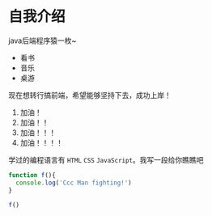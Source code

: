 # 自我介绍

java后端程序猿一枚~

* 看书
* 音乐
* 桌游

现在想转行搞前端，希望能够坚持下去，成功上岸！

1. 加油！
2. 加油！！
3. 加油！！！
4. 加油！！！！

学过的编程语言有 `HTML` `CSS` `JavaScript`。我写一段给你瞧瞧吧

```javascript
function f(){
  console.log('Ccc Man fighting!')
}

f()
```
